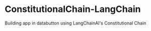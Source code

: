 # ConstitutionalChain-LangChain
Building app in databutton using LangChainAI's Constitutional Chain 
